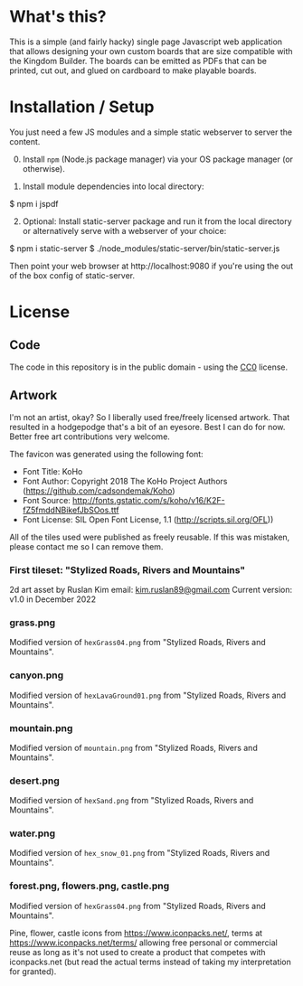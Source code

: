 # What's this?

This is a simple (and fairly hacky) single page Javascript web application
that allows designing your own custom boards that are size compatible with
the Kingdom Builder. The boards can be emitted as PDFs that can be printed,
cut out, and glued on cardboard to make playable boards.

# Installation / Setup

You just need a few JS modules and a simple static webserver to server the
content.

0. Install `npm` (Node.js package manager) via your OS package manager (or otherwise).

1. Install module dependencies into local directory:

  $ npm i jspdf

2. Optional: Install static-server package and run it from the local
directory or alternatively serve with a webserver of your choice:

  $ npm i static-server
  $ ./node_modules/static-server/bin/static-server.js

Then point your web browser at http://localhost:9080 if you're using the
out of the box config of static-server.

# License

## Code

The code in this repository is in the public domain - using the
[CC0](https://creativecommons.org/share-your-work/public-domain/cc0/) license.

## Artwork

I'm not an artist, okay? So I liberally used free/freely licensed artwork. That resulted in a
hodgepodge that's a bit of an eyesore. Best I can do for now. Better free art contributions
very welcome.

The favicon was generated using the following font:

- Font Title: KoHo
- Font Author: Copyright 2018 The KoHo Project Authors (https://github.com/cadsondemak/Koho)
- Font Source: http://fonts.gstatic.com/s/koho/v16/K2F-fZ5fmddNBikefJbSOos.ttf
- Font License: SIL Open Font License, 1.1 (http://scripts.sil.org/OFL))

All of the tiles used were published as freely reusable. If this was mistaken,
please contact me so I can remove them.

### First tileset: "Stylized Roads, Rivers and Mountains"

2d art asset by Ruslan Kim
email: kim.ruslan89@gmail.com
Current version: v1.0 in December 2022

### grass.png

Modified version of `hexGrass04.png` from "Stylized Roads, Rivers and Mountains".

### canyon.png

Modified version of `hexLavaGround01.png` from "Stylized Roads, Rivers and Mountains".

### mountain.png

Modified version of `mountain.png` from "Stylized Roads, Rivers and Mountains".

### desert.png

Modified version of `hexSand.png` from "Stylized Roads, Rivers and Mountains".

### water.png

Modified version of `hex_snow_01.png` from "Stylized Roads, Rivers and Mountains".

### forest.png, flowers.png, castle.png

Modified version of `hexGrass04.png` from "Stylized Roads, Rivers and Mountains".

Pine, flower, castle icons from https://www.iconpacks.net/, terms at
https://www.iconpacks.net/terms/ allowing free personal or commercial reuse
as long as it's not used to create a product that competes with iconpacks.net
(but read the actual terms instead of taking my interpretation for granted).


